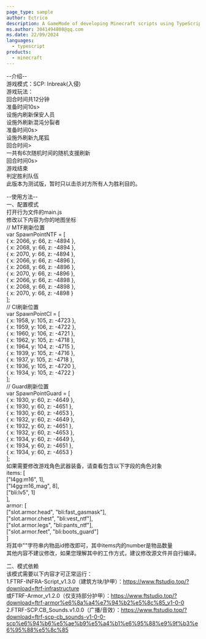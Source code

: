 ```yaml
---
page_type: sample
author: Ectrico
description: A GameMode of developing Minecraft scripts using TypeScript and a build process.
ms.author: 3041494808@qq.com
ms.date: 22/09/2024
languages:
  - typescript
products:
  - minecraft
---
```


--介绍--  
游戏模式：SCP: Inbreak(入侵)  
游戏玩法：  
回合时间共12分钟  
准备时间10s>  
设施内刷新保安人员  
设施外刷新混沌分裂者  
准备时间0s>  
设施外刷新九尾狐  
回合时间>  
一共有6次随机时间的随机支援刷新  
回合时间0s>  
游戏结束  
判定胜利队伍  
此版本为测试版，暂时只以击杀对方所有人为胜利目的。  
  
--使用方法--  
一、配置模式  
打开行为文件的main.js  
修改以下内容为你的地图坐标  
// MTF刷新位置  
var SpawnPointNTF = [  
  { x: 2066, y: 66, z: -4894 },  
  { x: 2068, y: 66, z: -4894 },  
  { x: 2070, y: 66, z: -4894 },  
  { x: 2066, y: 66, z: -4896 },  
  { x: 2068, y: 66, z: -4896 },  
  { x: 2070, y: 66, z: -4896 },  
  { x: 2066, y: 66, z: -4898 },  
  { x: 2068, y: 66, z: -4898 },  
  { x: 2070, y: 66, z: -4898 }  
];  
// CI刷新位置  
var SpawnPointCI = [  
  { x: 1958, y: 105, z: -4723 },  
  { x: 1959, y: 106, z: -4722 },  
  { x: 1960, y: 106, z: -4721 },  
  { x: 1962, y: 105, z: -4718 },  
  { x: 1964, y: 104, z: -4715 },  
  { x: 1939, y: 105, z: -4716 },  
  { x: 1937, y: 105, z: -4718 },  
  { x: 1936, y: 105, z: -4720 },  
  { x: 1934, y: 105, z: -4722 }  
];  
// Guard刷新位置  
var SpawnPointGuard = [  
  { x: 1930, y: 60, z: -4649 },  
  { x: 1930, y: 60, z: -4651 },  
  { x: 1930, y: 60, z: -4653 },  
  { x: 1932, y: 60, z: -4649 },  
  { x: 1932, y: 60, z: -4651 },  
  { x: 1932, y: 60, z: -4653 },  
  { x: 1934, y: 60, z: -4649 },  
  { x: 1934, y: 60, z: -4651 },  
  { x: 1934, y: 60, z: -4653 }  
];  
如果需要修改游戏角色武器装备，请查看包含以下字段的角色对象  
  items: [  
    ["l4gg:m16", 1],  
    ["l4gg:m16_mag", 8],  
    ["bli:lv5", 1]  
  ],  
  armor: [  
    ["slot.armor.head", "bli:fast_gasmask"],  
    ["slot.armor.chest", "bli:vest_ntf"],  
    ["slot.armor.legs", "bli:pants_ntf"],  
    ["slot.armor.feet", "bli:boots_guard"]  
  ]  
将其中""字符串内物品id修改即可，其中items内的number是物品数量  
其他内容不建议修改，如果您理解其中的工作方式，建议修改源文件并自行编译。  
  
二、模式依赖  
该模式需要以下内容才可正常运行：  
1.FTRF-INFRA-Script_v1.3.0（建筑方块/护甲）：https://www.ftstudio.top/?download=ftrf-infrastructure  
  或FTRF-Armor_v1.2.0（仅支持部分护甲）：https://www.ftstudio.top/?download=ftrf-armor%e6%8a%a4%e7%94%b2%e5%8c%85_v1-0-0  
2.FTRF-SCP.CB_Sounds.v1.0.0（广播/音效）：https://www.ftstudio.top/?download=ftrf-scp-cb_sounds-v1-0-0-scp%e6%94%b6%e5%ae%b9%e5%a4%b1%e6%95%88%e9%9f%b3%e6%95%88%e5%8c%85  
